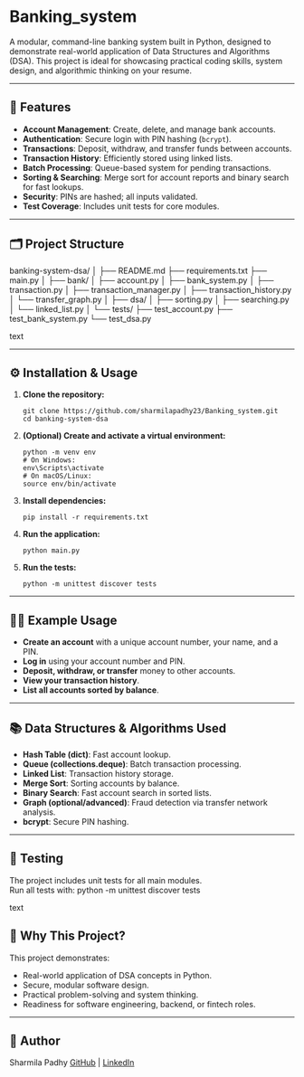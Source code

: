 # Banking_system

A modular, command-line banking system built in Python, designed to demonstrate real-world application of Data Structures and Algorithms (DSA). This project is ideal for showcasing practical coding skills, system design, and algorithmic thinking on your resume.

---

## 🚀 Features

- **Account Management**: Create, delete, and manage bank accounts.
- **Authentication**: Secure login with PIN hashing (`bcrypt`).
- **Transactions**: Deposit, withdraw, and transfer funds between accounts.
- **Transaction History**: Efficiently stored using linked lists.
- **Batch Processing**: Queue-based system for pending transactions.
- **Sorting & Searching**: Merge sort for account reports and binary search for fast lookups.
- **Security**: PINs are hashed; all inputs validated.
- **Test Coverage**: Includes unit tests for core modules.

---

## 🗂️ Project Structure

banking-system-dsa/
│
├── README.md
├── requirements.txt
├── main.py
│
├── bank/
│ ├── account.py
│ ├── bank_system.py
│ ├── transaction.py
│ ├── transaction_manager.py
│ ├── transaction_history.py
│ └── transfer_graph.py
│
├── dsa/
│ ├── sorting.py
│ ├── searching.py
│ └── linked_list.py
│
└── tests/
├── test_account.py
├── test_bank_system.py
└── test_dsa.py

text

---

## ⚙️ Installation & Usage

1. **Clone the repository:**
    ```
    git clone https://github.com/sharmilapadhy23/Banking_system.git
    cd banking-system-dsa
    ```

2. **(Optional) Create and activate a virtual environment:**
    ```
    python -m venv env
    # On Windows:
    env\Scripts\activate
    # On macOS/Linux:
    source env/bin/activate
    ```

3. **Install dependencies:**
    ```
    pip install -r requirements.txt
    ```

4. **Run the application:**
    ```
    python main.py
    ```

5. **Run the tests:**
    ```
    python -m unittest discover tests
    ```

---

## 🧑‍💻 Example Usage

- **Create an account** with a unique account number, your name, and a PIN.
- **Log in** using your account number and PIN.
- **Deposit, withdraw, or transfer** money to other accounts.
- **View your transaction history**.
- **List all accounts sorted by balance**.

---

## 📚 Data Structures & Algorithms Used

- **Hash Table (dict)**: Fast account lookup.
- **Queue (collections.deque)**: Batch transaction processing.
- **Linked List**: Transaction history storage.
- **Merge Sort**: Sorting accounts by balance.
- **Binary Search**: Fast account search in sorted lists.
- **Graph (optional/advanced)**: Fraud detection via transfer network analysis.
- **bcrypt**: Secure PIN hashing.

---

## 🧪 Testing

The project includes unit tests for all main modules.  
Run all tests with:
python -m unittest discover tests

text

## 🌟 Why This Project?

This project demonstrates:
- Real-world application of DSA concepts in Python.
- Secure, modular software design.
- Practical problem-solving and system thinking.
- Readiness for software engineering, backend, or fintech roles.

---

## 👤 Author

Sharmila Padhy
[GitHub](https://github.com/sharmilapadhy23) | [LinkedIn](https://www.linkedin.com/in/sharmila-padhy-60a82b251/)

